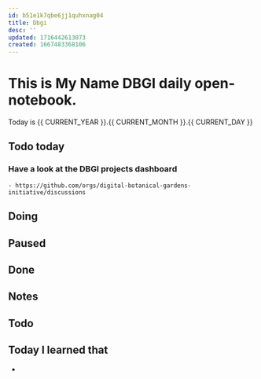 ```yaml
---
id: b51e1k7qbe6jj1quhxnag04
title: Dbgi
desc: ''
updated: 1716442613073
created: 1667483368106
---
```


# This is **My Name** DBGI daily open-notebook.

Today is {{ CURRENT_YEAR }}.{{ CURRENT_MONTH }}.{{ CURRENT_DAY }}

## Todo today

### Have a look at the DBGI projects dashboard
    - https://github.com/orgs/digital-botanical-gardens-initiative/discussions

###
###

## Doing

## Paused

## Done

## Notes

## Todo 

###
###
###


## Today I learned that

- 